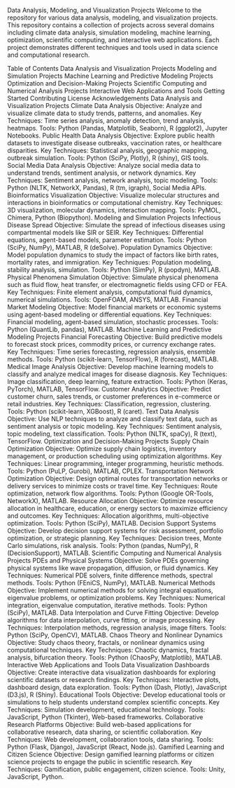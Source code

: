 Data Analysis, Modeling, and Visualization Projects
Welcome to the repository for various data analysis, modeling, and visualization projects. This repository contains a collection of projects across several domains including climate data analysis, simulation modeling, machine learning, optimization, scientific computing, and interactive web applications. Each project demonstrates different techniques and tools used in data science and computational research.

Table of Contents
Data Analysis and Visualization Projects
Modeling and Simulation Projects
Machine Learning and Predictive Modeling Projects
Optimization and Decision-Making Projects
Scientific Computing and Numerical Analysis Projects
Interactive Web Applications and Tools
Getting Started
Contributing
License
Acknowledgements
Data Analysis and Visualization Projects
Climate Data Analysis
Objective: Analyze and visualize climate data to study trends, patterns, and anomalies.
Key Techniques: Time series analysis, anomaly detection, trend analysis, heatmaps.
Tools: Python (Pandas, Matplotlib, Seaborn), R (ggplot2), Jupyter Notebooks.
Public Health Data Analysis
Objective: Explore public health datasets to investigate disease outbreaks, vaccination rates, or healthcare disparities.
Key Techniques: Statistical analysis, geographic mapping, outbreak simulation.
Tools: Python (SciPy, Plotly), R (shiny), GIS tools.
Social Media Data Analysis
Objective: Analyze social media data to understand trends, sentiment analysis, or network dynamics.
Key Techniques: Sentiment analysis, network analysis, topic modeling.
Tools: Python (NLTK, NetworkX, Pandas), R (tm, igraph), Social Media APIs.
Bioinformatics Visualization
Objective: Visualize molecular structures and interactions in bioinformatics or computational chemistry.
Key Techniques: 3D visualization, molecular dynamics, interaction mapping.
Tools: PyMOL, Chimera, Python (Biopython).
Modeling and Simulation Projects
Infectious Disease Spread
Objective: Simulate the spread of infectious diseases using compartmental models like SIR or SEIR.
Key Techniques: Differential equations, agent-based models, parameter estimation.
Tools: Python (SciPy, NumPy), MATLAB, R (deSolve).
Population Dynamics
Objective: Model population dynamics to study the impact of factors like birth rates, mortality rates, and immigration.
Key Techniques: Population modeling, stability analysis, simulation.
Tools: Python (SimPy), R (popdyn), MATLAB.
Physical Phenomena Simulation
Objective: Simulate physical phenomena such as fluid flow, heat transfer, or electromagnetic fields using CFD or FEA.
Key Techniques: Finite element analysis, computational fluid dynamics, numerical simulations.
Tools: OpenFOAM, ANSYS, MATLAB.
Financial Market Modeling
Objective: Model financial markets or economic systems using agent-based modeling or differential equations.
Key Techniques: Financial modeling, agent-based simulation, stochastic processes.
Tools: Python (QuantLib, pandas), MATLAB.
Machine Learning and Predictive Modeling Projects
Financial Forecasting
Objective: Build predictive models to forecast stock prices, commodity prices, or currency exchange rates.
Key Techniques: Time series forecasting, regression analysis, ensemble methods.
Tools: Python (scikit-learn, TensorFlow), R (forecast), MATLAB.
Medical Image Analysis
Objective: Develop machine learning models to classify and analyze medical images for disease diagnosis.
Key Techniques: Image classification, deep learning, feature extraction.
Tools: Python (Keras, PyTorch), MATLAB, TensorFlow.
Customer Analytics
Objective: Predict customer churn, sales trends, or customer preferences in e-commerce or retail industries.
Key Techniques: Classification, regression, clustering.
Tools: Python (scikit-learn, XGBoost), R (caret).
Text Data Analysis
Objective: Use NLP techniques to analyze and classify text data, such as sentiment analysis or topic modeling.
Key Techniques: Sentiment analysis, topic modeling, text classification.
Tools: Python (NLTK, spaCy), R (text), TensorFlow.
Optimization and Decision-Making Projects
Supply Chain Optimization
Objective: Optimize supply chain logistics, inventory management, or production scheduling using optimization algorithms.
Key Techniques: Linear programming, integer programming, heuristic methods.
Tools: Python (PuLP, Gurobi), MATLAB, CPLEX.
Transportation Network Optimization
Objective: Design optimal routes for transportation networks or delivery services to minimize costs or travel time.
Key Techniques: Route optimization, network flow algorithms.
Tools: Python (Google OR-Tools, NetworkX), MATLAB.
Resource Allocation
Objective: Optimize resource allocation in healthcare, education, or energy sectors to maximize efficiency and outcomes.
Key Techniques: Allocation algorithms, multi-objective optimization.
Tools: Python (SciPy), MATLAB.
Decision Support Systems
Objective: Develop decision support systems for risk assessment, portfolio optimization, or strategic planning.
Key Techniques: Decision trees, Monte Carlo simulations, risk analysis.
Tools: Python (pandas, NumPy), R (DecisionSupport), MATLAB.
Scientific Computing and Numerical Analysis Projects
PDEs and Physical Systems
Objective: Solve PDEs governing physical systems like wave propagation, diffusion, or fluid dynamics.
Key Techniques: Numerical PDE solvers, finite difference methods, spectral methods.
Tools: Python (FEniCS, NumPy), MATLAB.
Numerical Methods
Objective: Implement numerical methods for solving integral equations, eigenvalue problems, or optimization problems.
Key Techniques: Numerical integration, eigenvalue computation, iterative methods.
Tools: Python (SciPy), MATLAB.
Data Interpolation and Curve Fitting
Objective: Develop algorithms for data interpolation, curve fitting, or image processing.
Key Techniques: Interpolation methods, regression analysis, image filters.
Tools: Python (SciPy, OpenCV), MATLAB.
Chaos Theory and Nonlinear Dynamics
Objective: Study chaos theory, fractals, or nonlinear dynamics using computational techniques.
Key Techniques: Chaotic dynamics, fractal analysis, bifurcation theory.
Tools: Python (ChaosPy, Matplotlib), MATLAB.
Interactive Web Applications and Tools
Data Visualization Dashboards
Objective: Create interactive data visualization dashboards for exploring scientific datasets or research findings.
Key Techniques: Interactive plots, dashboard design, data exploration.
Tools: Python (Dash, Plotly), JavaScript (D3.js), R (Shiny).
Educational Tools
Objective: Develop educational tools or simulations to help students understand complex scientific concepts.
Key Techniques: Simulation development, educational technology.
Tools: JavaScript, Python (Tkinter), Web-based frameworks.
Collaborative Research Platforms
Objective: Build web-based applications for collaborative research, data sharing, or scientific collaboration.
Key Techniques: Web development, collaboration tools, data sharing.
Tools: Python (Flask, Django), JavaScript (React, Node.js).
Gamified Learning and Citizen Science
Objective: Design gamified learning platforms or citizen science projects to engage the public in scientific research.
Key Techniques: Gamification, public engagement, citizen science.
Tools: Unity, JavaScript, Python.

